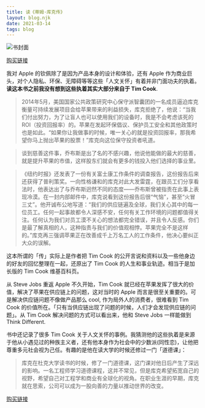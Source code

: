 ```yaml
---
title: 读《蒂姆·库克传》
layout: blog.njk
date: 2021-03-14
tags: blog
---
```


![书封面](https://gbstatic.djyde.com/uPic/wd1YKt.jpg?x-oss-process=style/80)

[购买链接](https://lutaonan.com/go/shop/tim-cook)

我对 Apple 的钦佩除了是因为产品本身的设计和体验，还有 Apple 作为商业巨头，对个人隐私、环保、无障碍等等这些「人文关怀」有着并非门面功夫的执着。**读这本书之前我没有想到这些执着其实大部分来自于 Tim Cook**.

> 2014年5月，美国国家公共政策研究中心保守派智囊团的一名成员逼迫库克衡量可持续发展项目会给苹果带来的利益损失，库克拒绝了，他说：“当我们付出努力，为了让盲人也可以使用我们的设备时，我是不会考虑该死的ROI（投资回报率）的。苹果在发起环保倡议、保护员工安全和其他政策时也是如此。“如果你让我做事的时候，唯一关心的就是投资回报率，那我希望你马上抛出苹果的股票！”库克向这位保守投资者吼道。

> 谈到慈善这件事，乔布斯是出了名的不感兴趣，他说他能做的最大的慈善，就是提升苹果的市值，这样股东们就会有更多的钱投入他们选择的事业里。
    
> 《纽约时报》还发表了一份有关富士康工作条件的调查报告，这份报告后来还获得了普利策奖。一向性格谦和的库克对此大发雷霆，在跟员工们分享看法时，他表达出了与乔布斯迥然不同的态度——乔布斯曾被指责在此事上表现冷漠。在一封内部邮件中，库克说看到这份报告后很“气恼”，甚至“火冒三丈”。他开诚布公地写道：“我们的供应链遍及全球，我们关心其中的每一位员工。任何一起事故都令人深感不安，任何有关工作环境的问题都值得关注。任何认为我们对员工漠不关心的想法都完全错误，并且令人反感。你们是最了解真相的人，这种指责与我们的价值观相悖。苹果完全不是这样的。”库克再三强调苹果正在改善成千上万名工人的工作条件，他决心要纠正大众的误解。

这本所谓的「传」实际上是作者把 Tim Cook 的公开言说和资料以及一些他身边的好友的回忆整理在一起，还原出了 Tim Cook 的人生和事业轨迹。相当于是加长版的 Tim Cook 维基百科页。


从 Steve Jobs 重返 Apple 不久开始，Tim Cook 就已经在苹果发挥了很大的价值，解决了苹果在供应链上的问题，这对当时的 Apple 而言是很至关重要的。可是解决供应链问题不像做产品那么 cool, 作为局外人的消费者，很难看到 Tim Cook 的价值所在。「只有当供应链出现了问题的时候，人们才会发现供应链的问题」。从 Tim Cook 解决问题的方式可以看出来，他和 Steve Jobs 一样能做到 Think Different.


书中还记录了很多 Tim Cook 关于人文关怀的事例。我猜测他的这些执着是来源于他从小遇见过的种族主义者，还有他本身作为社会中的少数派(同性恋)，让他把尊重多元社会视为己任。有趣的是他在读大学的时候还修过一门「道德课」：
    
> 库克在杜克大学读书的时候，修了一门道德课，这门课对他日后产生了深远的影响。一名工程师学习道德课程，这并不常见，但是库克希望拓宽自己的视野，希望自己对工程学和商业有全球化的视角。在职业生涯的早期，库克就在思索，公司可以成为一股向善的力量以推动世界的改变。

[购买链接](https://lutaonan.com/go/shop/tim-cook)
